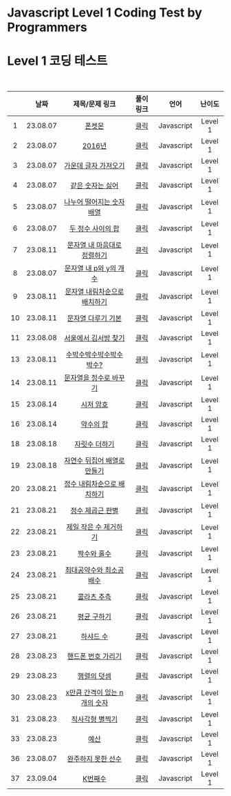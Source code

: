 # Javascript Level 1 Coding Test by Programmers
# Level 1 코딩 테스트

<br>

||날짜|제목/문제 링크|풀이 링크|언어|난이도|
|:---:|:---:|:---:|:---:|:---:|:---:|
|1|23.08.07|[폰켓몬](https://school.programmers.co.kr/learn/courses/30/lessons/1845)|[클릭](./solution/phoneketmon.js)|Javascript|Level 1|
|2|23.08.07|[2016년](https://school.programmers.co.kr/learn/courses/30/lessons/12901?language=javascript)|[클릭](./solution/2016.js)|Javascript|Level 1|
|3|23.08.07|[가운데 글자 가져오기](https://school.programmers.co.kr/learn/courses/30/lessons/12903?language=javascript)|[클릭](./solution/center_text.js)|Javascript|Level 1|
|4|23.08.07|[같은 숫자는 싫어](https://school.programmers.co.kr/learn/courses/30/lessons/12906?language=javascript)|[클릭](./solution/dislike_same-number.js)|Javascript|Level 1|
|5|23.08.07|[나누어 떨어지는 숫자 배열](https://school.programmers.co.kr/learn/courses/30/lessons/12910?language=javascript)|[클릭](./solution/modulo_array.js)|Javascript|Level 1|
|6|23.08.07|[두 정수 사이의 합](https://school.programmers.co.kr/learn/courses/30/lessons/12912?language=javascript)|[클릭](./solution/sum_two-num.js)|Javascript|Level 1|
|7|23.08.11|[문자열 내 마음대로 정렬하기](https://school.programmers.co.kr/learn/courses/30/lessons/12915?language=javascript)|[클릭](./solution/string_sort_wanna.js)|Javascript|Level 1|
|8|23.08.07|[문자열 내 p와 y의 개수](https://school.programmers.co.kr/learn/courses/30/lessons/12916?language=javascript)|[클릭](./solution/count_p-y.js)|Javascript|Level 1|
|9|23.08.11|[문자열 내림차순으로 배치하기](https://school.programmers.co.kr/learn/courses/30/lessons/12917?language=javascript)|[클릭](./solution/count_p-y.js)|Javascript|Level 1|
|10|23.08.11|[문자열 다루기 기본](https://school.programmers.co.kr/learn/courses/30/lessons/12918?language=javascript)|[클릭](./solution/string_basic.js)|Javascript|Level 1|
|11|23.08.08|[서울에서 김서방 찾기](https://school.programmers.co.kr/learn/courses/30/lessons/12919?language=javascript)|[클릭](./solution/kim.js)|Javascript|Level 1|
|13|23.08.11|[수박수박수박수박수박수?](https://school.programmers.co.kr/learn/courses/30/lessons/12922?language=javascript)|[클릭](./solution/watermelon.js)|Javascript|Level 1|
|14|23.08.11|[문자열을 정수로 바꾸기](https://school.programmers.co.kr/learn/courses/30/lessons/12925?language=javascript)|[클릭](./solution/string_to_num.js)|Javascript|Level 1|
|15|23.08.14|[시저 암호](https://school.programmers.co.kr/learn/courses/30/lessons/12926?language=javascript)|[클릭](./solution/caesar_cipher.js)|Javascript|Level 1|
|16|23.08.14|[약수의 합](https://school.programmers.co.kr/learn/courses/30/lessons/12928?language=javascript)|[클릭](./solution/sum_of_divisors.js)|Javascript|Level 1|
|18|23.08.18|[자릿수 더하기](https://school.programmers.co.kr/learn/courses/30/lessons/12931?language=javascript)|[클릭](./solution/sum_digit.js)|Javascript|Level 1|
|19|23.08.18|[자연수 뒤집어 배열로 만들기](https://school.programmers.co.kr/learn/courses/30/lessons/12932?language=javascript)|[클릭](./solution/reverse_array.js)|Javascript|Level 1|
|20|23.08.21|[정수 내림차순으로 배치하기](https://school.programmers.co.kr/learn/courses/30/lessons/12933?language=javascript)|[클릭](./solution/descending_number.js)|Javascript|Level 1|
|21|23.08.21|[정수 제곱근 판별](https://school.programmers.co.kr/learn/courses/30/lessons/12934?language=javascript)|[클릭](./solution/square_root.js)|Javascript|Level 1|
|22|23.08.21|[제일 작은 수 제거하기](https://school.programmers.co.kr/learn/courses/30/lessons/12935?language=javascript)|[클릭](./solution/remove_min_number.js)|Javascript|Level 1|
|23|23.08.21|[짝수와 홀수](https://school.programmers.co.kr/learn/courses/30/lessons/12937?language=javascript)|[클릭](./solution/odd_even.js)|Javascript|Level 1|
|24|23.08.21|[최대공약수와 최소공배수](https://school.programmers.co.kr/learn/courses/30/lessons/12940?language=javascript)|[클릭](./solution/gcd_lcm.js)|Javascript|Level 1|
|25|23.08.21|[콜라츠 추측](https://school.programmers.co.kr/learn/courses/30/lessons/12943?language=javascript)|[클릭](./solution/collatz.js)|Javascript|Level 1|
|26|23.08.21|[평균 구하기](https://school.programmers.co.kr/learn/courses/30/lessons/12944?language=javascript)|[클릭](./solution/average.js)|Javascript|Level 1|
|27|23.08.21|[하샤드 수](https://school.programmers.co.kr/learn/courses/30/lessons/12947?language=javascript)|[클릭](./solution/harshad_number.js)|Javascript|Level 1|
|28|23.08.23|[핸드폰 번호 가리기](https://school.programmers.co.kr/learn/courses/30/lessons/12948?language=javascript)|[클릭](./solution/phone_number.js)|Javascript|Level 1|
|29|23.08.23|[행렬의 덧셈](https://school.programmers.co.kr/learn/courses/30/lessons/12950?language=javascript)|[클릭](./solution/sum_matrix.js)|Javascript|Level 1|
|30|23.08.23|[x만큼 간격이 있는 n개의 숫자](https://school.programmers.co.kr/learn/courses/30/lessons/12954?language=javascript)|[클릭](./solution/x_n.js)|Javascript|Level 1|
|31|23.08.23|[직사각형 별찍기](https://school.programmers.co.kr/learn/courses/30/lessons/12969?language=javascript)|[클릭](./solution/star.js)|Javascript|Level 1|
|33|23.08.23|[예산](https://school.programmers.co.kr/learn/courses/30/lessons/12982?language=javascript)|[클릭](./solution/budget.js)|Javascript|Level 1|
|36|23.08.07|[완주하지 못한 선수](https://school.programmers.co.kr/learn/courses/30/lessons/42576?language=javascript)|[클릭](./solution/failed_runner.js)|Javascript|Level 1|
|37|23.09.04|[K번째수](https://school.programmers.co.kr/learn/courses/30/lessons/42748?language=javascript)|[클릭](./solution/k.js)|Javascript|Level 1|